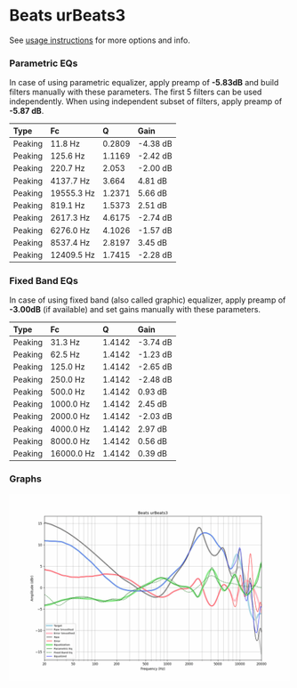 # Beats urBeats3
See [usage instructions](https://github.com/jaakkopasanen/AutoEq#usage) for more options and info.

### Parametric EQs
In case of using parametric equalizer, apply preamp of **-5.83dB** and build filters manually
with these parameters. The first 5 filters can be used independently.
When using independent subset of filters, apply preamp of **-5.87 dB**.

| Type    | Fc         |      Q | Gain     |
|:--------|:-----------|:-------|:---------|
| Peaking | 11.8 Hz    | 0.2809 | -4.38 dB |
| Peaking | 125.6 Hz   | 1.1169 | -2.42 dB |
| Peaking | 220.7 Hz   | 2.053  | -2.00 dB |
| Peaking | 4137.7 Hz  | 3.664  | 4.81 dB  |
| Peaking | 19555.3 Hz | 1.2371 | 5.66 dB  |
| Peaking | 819.1 Hz   | 1.5373 | 2.51 dB  |
| Peaking | 2617.3 Hz  | 4.6175 | -2.74 dB |
| Peaking | 6276.0 Hz  | 4.1026 | -1.57 dB |
| Peaking | 8537.4 Hz  | 2.8197 | 3.45 dB  |
| Peaking | 12409.5 Hz | 1.7415 | -2.28 dB |

### Fixed Band EQs
In case of using fixed band (also called graphic) equalizer, apply preamp of **-3.00dB**
(if available) and set gains manually with these parameters.

| Type    | Fc         |      Q | Gain     |
|:--------|:-----------|:-------|:---------|
| Peaking | 31.3 Hz    | 1.4142 | -3.74 dB |
| Peaking | 62.5 Hz    | 1.4142 | -1.23 dB |
| Peaking | 125.0 Hz   | 1.4142 | -2.65 dB |
| Peaking | 250.0 Hz   | 1.4142 | -2.48 dB |
| Peaking | 500.0 Hz   | 1.4142 | 0.93 dB  |
| Peaking | 1000.0 Hz  | 1.4142 | 2.45 dB  |
| Peaking | 2000.0 Hz  | 1.4142 | -2.03 dB |
| Peaking | 4000.0 Hz  | 1.4142 | 2.97 dB  |
| Peaking | 8000.0 Hz  | 1.4142 | 0.56 dB  |
| Peaking | 16000.0 Hz | 1.4142 | 0.39 dB  |

### Graphs
![](./Beats%20urBeats3.png)